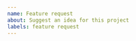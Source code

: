 ```yaml
---
name: Feature request
about: Suggest an idea for this project
labels: feature request
---
```


<!-- Describe the feature you'd like. -->
